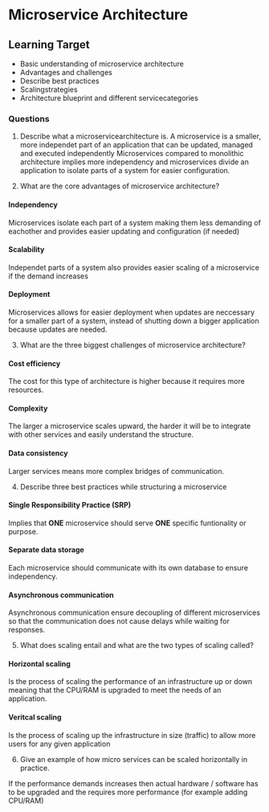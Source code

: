 # Microservice Architecture

## Learning Target

* Basic understanding of microservice architecture
* Advantages and challenges
* Describe best practices
* Scalingstrategies
* Architecture blueprint and different servicecategories

### Questions

1. Describe what a microservicearchitecture is.
  A microservice is a smaller, more independet part of an application that can be updated, managed and executed independently
  Microservices compared to monolithic architecture implies more independency and microservices divide an application to isolate parts of a system for easier configuration.

2. What are the core advantages of microservice architecture?

#### Independency

  Microservices isolate each part of a system making them less demanding of eachother and provides easier updating and configuration (if needed)

#### Scalability

  Independet parts of a system also provides easier scaling of a microservice if the demand increases

#### Deployment

  Microservices allows for easier deployment when updates are neccessary for a smaller part of a system, instead of shutting down a bigger application because updates are needed.

3. What are the three biggest challenges of microservice architecture?

#### Cost efficiency

  The cost for this type of architecture is higher because it requires more resources.

#### Complexity

  The larger a microservice scales upward, the harder it will be to integrate with other services and easily understand the structure.

#### Data consistency

  Larger services means more complex bridges of communication.

4. Describe three best practices while structuring a microservice

#### Single Responsibility Practice (SRP)

  Implies that **ONE** microservice should serve **ONE** specific funtionality or purpose.

#### Separate data storage

  Each microservice should communicate with its own database to ensure independency.

#### Asynchronous communication

  Asynchronous communication ensure decoupling of different microservices so that the communication does not cause delays while waiting for responses.

5. What does scaling entail and what are the two types of scaling called?

#### Horizontal scaling

  Is the process of scaling the performance of an infrastructure up or down meaning that the CPU/RAM is upgraded to meet the needs of an application.

#### Veritcal scaling

  Is the process of scaling up the infrastructure in size (traffic) to allow more users for any given application

6. Give an example of how micro services can be scaled horizontally in practice.

  If the performance demands increases then actual hardware / software has to be upgraded and the requires more performance (for example adding CPU/RAM)
